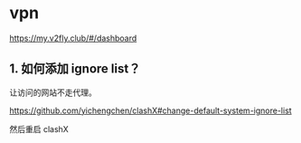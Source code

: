 # vpn

https://my.v2fly.club/#/dashboard

## 1. 如何添加 ignore list？

让访问的网站不走代理。

https://github.com/yichengchen/clashX#change-default-system-ignore-list

然后重启 clashX
